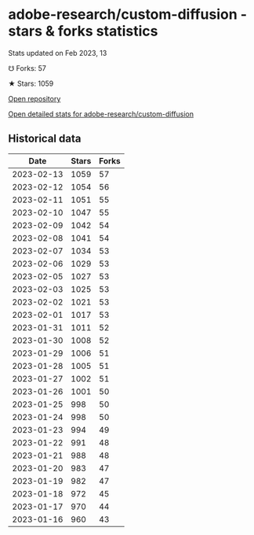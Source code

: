# adobe-research/custom-diffusion - stars & forks statistics

Stats updated on Feb 2023, 13

☋ Forks: 57

★ Stars: 1059

[Open repository](https://github.com/adobe-research/custom-diffusion)

[Open detailed stats for adobe-research/custom-diffusion](https://reviewgithub.com/rep/adobe-research/custom-diffusion)

## Historical data
| Date | Stars | Forks |
|------|-------|-------|
| 2023-02-13 | 1059 | 57 | 
| 2023-02-12 | 1054 | 56 | 
| 2023-02-11 | 1051 | 55 | 
| 2023-02-10 | 1047 | 55 | 
| 2023-02-09 | 1042 | 54 | 
| 2023-02-08 | 1041 | 54 | 
| 2023-02-07 | 1034 | 53 | 
| 2023-02-06 | 1029 | 53 | 
| 2023-02-05 | 1027 | 53 | 
| 2023-02-03 | 1025 | 53 | 
| 2023-02-02 | 1021 | 53 | 
| 2023-02-01 | 1017 | 53 | 
| 2023-01-31 | 1011 | 52 | 
| 2023-01-30 | 1008 | 52 | 
| 2023-01-29 | 1006 | 51 | 
| 2023-01-28 | 1005 | 51 | 
| 2023-01-27 | 1002 | 51 | 
| 2023-01-26 | 1001 | 50 | 
| 2023-01-25 | 998 | 50 | 
| 2023-01-24 | 998 | 50 | 
| 2023-01-23 | 994 | 49 | 
| 2023-01-22 | 991 | 48 | 
| 2023-01-21 | 988 | 48 | 
| 2023-01-20 | 983 | 47 | 
| 2023-01-19 | 982 | 47 | 
| 2023-01-18 | 972 | 45 | 
| 2023-01-17 | 970 | 44 | 
| 2023-01-16 | 960 | 43 | 

